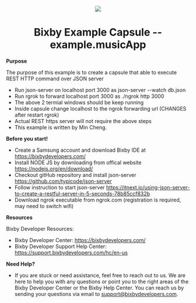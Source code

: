 <p align="Center">
  <img src="https://bixbydevelopers.com/dev/docs-assets/resources/dev-guide/bixby_logo_github-11221940070278028369.png">
  <br/>
  <h1 align="Center">Bixby Example Capsule -- example.musicApp</h1>
</p>

**Purpose**

The purpose of this example is to create a capsule that able to execute REST HTTP command over JSON server

  - Run json-server on localhost port 3000 as json-server --watch db.json
  - Run rgrok to forward localhost port 3000 as ./ngrok http 3000
  - The above 2 termial windows should be keep running
  - Inside capsule change localhost to the ngrok forwarding url (CHANGES after restart rgrok)
  - Actual REST https server will not require the above steps
  - This example is written by Min Cheng. 
    
**Before you start!**

  - Create a Samsung account and download Bixby IDE at https://bixbydevelopers.com/
  - Install NODE JS by downloading from offical website https://nodejs.org/en/download/
  - Checkout gitHub repository and install json-server https://github.com/typicode/json-server
  - Follow instruction to start json-server https://itnext.io/using-json-server-to-create-a-restful-server-in-5-seconds-78b85ccf832b
  - Download ngrok executable from ngrok.com (registration is required, may need to switch wifi)

**Resources**

Bixby Developer Resources:
  - Bixby Developer Center: https://bixbydevelopers.com/
  - Bixby Developer Support Help Center: https://support.bixbydevelopers.com/hc/en-us

**Need Help?**
  - If you are stuck or need assistance, feel free to reach out to us. We are here to help you with any questions or point you to the right areas of the Bixby Developer Center or the Bixby Help Center. You can reach us by sending your questions via email to support@bixbydevelopers.com.
